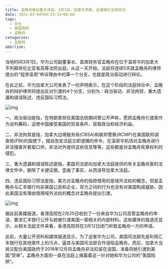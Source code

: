 ```yaml
---
title: 孟晚舟做出重大决定，3月1日，加拿大开庭，迅速吸引全球目光
date: 2021-03-04T09:23:12+08:00
tags:
  - 华为
  - 美国政府
  - 孟晚舟
categories:
  - 互联网
abbrlink:
---
```


当地时间3月1日，华为公司副董事长、首席财务官孟晚舟在位于温哥华的加拿大不列颠哥伦比亚省高等法院出庭。从这一天开始，法庭将连续5天就孟晚舟的律师提出的“程序滥用”申诉理由中的第一个分支，也就是政治驱动进行辩论。

在此之前，华为加拿大公司发表了一份声明表示，在这个阶段的法庭辩论中，孟晚舟的辩护律师将提出反对引渡的4个分支，分别为：政治驱动、非法拘禁、重大遗漏和错误陈述、违反国际习惯法。

![img](https://cdn.jsdelivr.net/gh/yakeing/Documentation@main/Hexo/images/cc67-kcaeqzx3446402.jpg)

一、政治驱动是指，在特朗普担任美国总统期间曾公开声称，愿把孟晚舟引渡案作为谈判筹码，迫使中国接受美国的贸易条件，获取政治和经济利益。

二、非法拘禁是指，加拿大边境服务局(CBSA)和联邦警察(RCMP)在美国联邦调查局(FBI)的指使下，擅自改变法庭立即逮捕的命令，在温哥华机场对孟晚舟进行非法搜查并套取口供，非法对外提供这些信息等等。这些都是对孟晚舟宪章权利的侵犯。


三、重大遗漏和错误陈述是指，美国司法部向加拿大法庭提供的有关孟晚舟案的法律文件中，删除了关键证据，歪曲了事实，从而误导加拿大法庭。

四、违反国际习惯法是指，美方对孟晚舟的指控借用的是域外法权的概念，但是孟晚舟与汇丰银行均非美国公民和企业，双方之间的行为也没有对美国构成威胁，因此美国没有理由借用域外法权的概念对孟晚舟提出引渡。

![img](https://cdn.jsdelivr.net/gh/yakeing/Documentation@main/Hexo/images/0dc4-kcaeqzx3469931.png)

据此前美媒报道，香港高院在2月25日收到了一份来自华为公司高管孟晚舟的申请，要求汇丰银行公开与她被引渡美国一案相关的内部材料。这些媒体的报道还显示，从相关法庭文件来看，香港高院将在3月12日闭门听取孟晚舟一方的申请。

此前，大量公开资料和媒体报道显示，为了迫害华为公司，美国司法部先是利用汇丰银行在其他案件上的污点，逼其与美国司法部合作诬陷孟晚舟，而后，加拿大当局又配合美国政府于2018年12月将孟晚舟非法扣留在该国，准备将她引渡到美国“受审”。孟晚舟方面则一直在法庭上揭露着这一针对她和华为公司的“美国陷阱”。